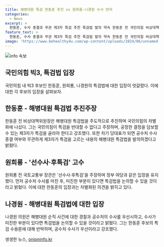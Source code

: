 ```yaml
---
title: 해병대원 특검 한동훈 추진 vs 원희룡·나경원 수사 먼저
categories:
  - News
excerpt: >
  한동훈, 수사 종결과 무관 제3자 특검 추천 특검법 발의 약속 한동훈 전 국민의힘 비상대책위원회 위원장은 해병대원 특검법을 추진해야 한다고 주장하며 친윤계와의 차별화에 나섰다. 반면 원희룡 전 국토교통부 장관과 나경원 의원은 특검을 받을 수 없다는 입장을 고수하며 세 후보 모두 특검 도입에 반대 입장을 드러냈지만, 한 전 위원장은 제3자가 특검을 고르는 내용의 특검법을 발의할 의향을 밝히고 있다.
feature_text: >
  한동훈, 수사 종결과 무관 제3자 특검 추천 특검법 발의 약속 한동훈 전 국민의힘 비상대책위원회 위원장은 해병대원 특검법을 추진해야 한다고 주장하며 친윤계와의 차별화에 나섰다. 반면 원희룡 전 국토교통부 장관과 나경원 의원은 특검을 받을 수 없다는 입장을 고수하며 세 후보 모두 특검 도입에 반대 입장을 드러냈지만, 한 전 위원장은 제3자가 특검을 고르는 내용의 특검법을 발의할 의향을 밝히고 있다.
image: 'https://www.behealthy4u.com/wp-content/uploads/2024/06/unnamed-file.png'
---
```


<p><img src="https://www.behealthy4u.com/wp-content/uploads/2024/06/unnamed-file.png" alt="info 속보" /></p>

<h2 data-ke-size="size26">국민의힘 빅3, 특검법 입장</h2>

<p data-ke-size="size16">국민의힘 내 빅3 후보인 한동훈, 원희룡, 나경원의 특검법에 대한 입장이 엇갈렸다. 이에 대한 각 후보의 입장을 살펴보자.</p>

<h2 data-ke-size="size24">한동훈 - 해병대원 특검법 추진주장</h2>

<p data-ke-size="size16">한동훈 전 비상대책위원장은 해병대원 특검법을 주도적으로 추진하며 국민의힘의 차별화에 나섰다. 그는 국민의힘이 특검을 반대할 수 없다고 주장하며, 공정한 결정을 담보할 수 있는 제3자가 특검을 골라야 한다고 강조했다. 또한 차기 당대표가 되면 공수처 수사 종결 여부와 무관하게 제3자가 특검을 고르는 내용의 해병대원 특검법을 발의하겠다고 밝혔다.</p>

<h2 data-ke-size="size24">원희룡 - '선수사·후특검' 고수</h2>

<p data-ke-size="size16">원희룡 전 국토교통부 장관은 '선수사·후특검'을 주장하며 정부 여당과 같은 입장을 유지했다. 먼저 공수처 수사를 마친 후, 미진한 부분이 있다면 특검법을 논의할 수 있을 것이라고 밝혔다. 이에 대한 한동훈의 입장과는 차별화된 의견을 밝히고 있다.</p>

<h2 data-ke-size="size24">나경원 - 해병대원 특검법에 대한 입장</h2>

<p data-ke-size="size16">나경원 의원은 해병대원 순직 사건에 대한 경찰과 공수처의 수사를 우선시하고, 수사가 미진한 부분이 있다면 특검법을 논의할 수 있을 것이라고 밝혔다. 그는 한동훈 후보의 특검 수용론에 대해 반박하며, 공수처 수사가 우선이라고 강조했다.</p>
생생한 뉴스, <a href="https://onioninfo.kr" rel="dofollow">onioninfo.kr</a>


